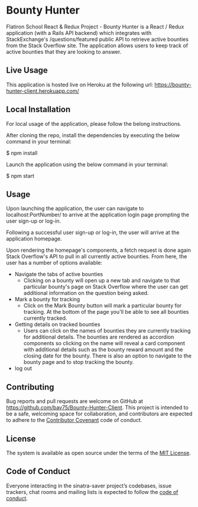 # Bounty Hunter
Flatiron School React & Redux Project - Bounty Hunter is a React / Redux application (with a Rails API backend) which integrates with StackExchange's /questions/featured public API to retrieve active bounties from the Stack Overflow site. The application allows users to keep track of active bounties that they are looking to answer. 

## Live Usage
This application is hosted live on Heroku at the following url: https://bounty-hunter-client.herokuapp.com/

## Local Installation

For local usage of the application, please follow the belong instructions. 

After cloning the repo, install the dependencies by executing the below command in your terminal: 

$ npm install

Launch the application using the below command in your terminal:

$ npm start  

## Usage 

Upon launching the application, the user can navigate to localhost:PortNumber/ to arrive at the application login page prompting the user sign-up or log-in. 

Following a successful user sign-up or log-in, the user will arrive at the application homepage.

Upon rendering the homepage's components, a fetch request is done again Stack Overflow's API to pull in all currently active bounties. From here, the user has a number of options available:
- Navigate the tabs of active bounties
    - Clicking on a bounty will open up a new tab and navigate to that particular bounty's page on Stack Overflow where the user can get additional information on the question being asked. 
- Mark a bounty for tracking
    - Click on the Mark Bounty button will mark a particular bounty for tracking. At the bottom of the page you'll be able to see all bounties currently tracked. 
- Getting details on tracked bounties
    - Users can click on the names of bounties they are currently tracking for additional details. The bounties are rendered as accordion components so clicking on the name will reveal a card component with additional details such as the bounty reward amount and the closing date for the bounty. There is also an option to navigate to the bounty page and to stop tracking the bounty. 
- log out  

## Contributing

Bug reports and pull requests are welcome on GitHub at https://github.com/bav75/Bounty-Hunter-Client. This project is intended to be a safe, welcoming space for collaboration, and contributors are expected to adhere to the [Contributor Covenant](http://contributor-covenant.org) code of conduct.

## License

The system is available as open source under the terms of the [MIT License](https://opensource.org/licenses/MIT).

## Code of Conduct

Everyone interacting in the sinatra-saver project’s codebases, issue trackers, chat rooms and mailing lists is expected to follow the [code of conduct](https://github.com/bav75/Bounty-Hunter-Client/blob/master/CODE_OF_CONDUCT.md).
